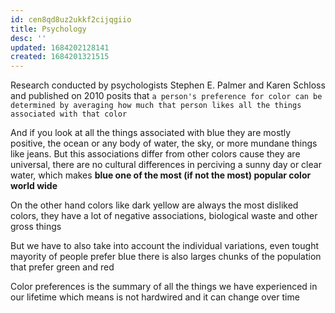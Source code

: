 ```yaml
---
id: cen8qd8uz2ukkf2cijqgiio
title: Psychology
desc: ''
updated: 1684202128141
created: 1684201321515
---
```


Research conducted by psychologists Stephen E. Palmer and Karen Schloss and published on 2010 posits that `a person's preference for color can be determined by averaging how much that person likes all the things associated with that color`

And if you look at all the things associated with blue they are mostly positive, the ocean or any body of water, the sky, or more mundane things like jeans. But this associations differ from other colors cause they are universal, there are no cultural differences in perciving a sunny day or clear water, which makes **blue one of the most (if not the most) popular color world wide**

On the other hand colors like dark yellow are always the most disliked colors, they have a lot of negative associations, biological waste and other gross things

But we have to also take into account the individual variations, even tought mayority of people prefer blue there is also larges chunks of the population that prefer green and red

Color preferences is the summary of all the things we have experienced in our lifetime which means is not hardwired and it can change over time





